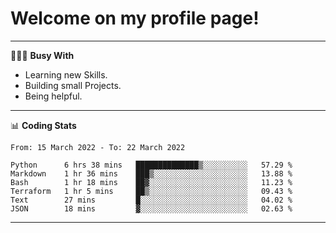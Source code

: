 # Welcome on my profile page!
<!-- print(("dralla"[::-1]+"s").capitalize()) -->

---
👨🏻‍💻 **Busy With**
* Learning new Skills.
* Building small Projects.
* Being helpful.

---
📊 **Coding Stats**
<!--START_SECTION:waka-->

```text
From: 15 March 2022 - To: 22 March 2022

Python      6 hrs 38 mins   ██████████████▒░░░░░░░░░░   57.29 %
Markdown    1 hr 36 mins    ███▒░░░░░░░░░░░░░░░░░░░░░   13.88 %
Bash        1 hr 18 mins    ██▓░░░░░░░░░░░░░░░░░░░░░░   11.23 %
Terraform   1 hr 5 mins     ██▒░░░░░░░░░░░░░░░░░░░░░░   09.43 %
Text        27 mins         █░░░░░░░░░░░░░░░░░░░░░░░░   04.02 %
JSON        18 mins         ▓░░░░░░░░░░░░░░░░░░░░░░░░   02.63 %
```

<!--END_SECTION:waka-->
---
